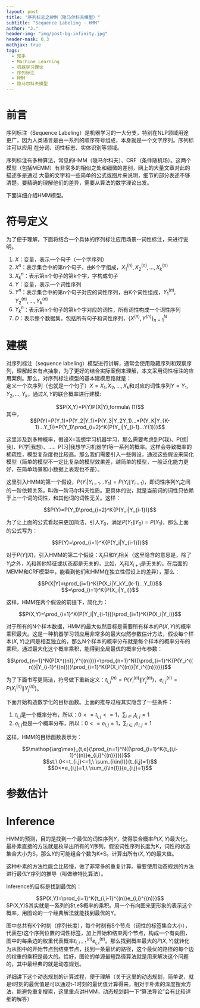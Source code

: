 ```yaml
---
layout: post
title: "序列标志之HMM（隐马尔科夫模型）"
subtitle: "Sequence Labeling - HMM"
author: "J."
header-img: "img/post-bg-infinity.jpg"
header-mask: 0.3
mathjax: true
tags:
  - 知乎
  - Machine Learning
  - 机器学习理论
  - 序列标注
  - HMM
  - 隐马尔科夫模型
---
```


# 前言

序列标注（Sequence Labeling）是机器学习的一大分支，特别在NLP领域用途更广，因为人类语言是由一系列的顺序符号组成，本身就是一个文字序列。序列标注可以应用
在分词、词性标志、实体识别等领域。

序列标注有多种算法，常见的HMM（隐马尔科夫）、CRF（条件随机场）。这两个模型（包括MEMM）有非常多的相似之处和细微的差别，网上的大量文章对此的描述多是通过
大量的文字和一些简单的公式或图片来说明，细节的部分表述不够清楚。要精确的理解他们的差异，需要从算法的数学理论出发。

下面详细介绍HMM模型。

# 符号定义

为了便于理解，下面将结合一个具体的序列标注应用场景--词性标注，来进行说明。
1. $X$：变量，表示一个句子（一个字序列）
2. $X^n$：表示集合中的第n个句子，由K个字组成，$X_1^{(n)},X_2^{(n)},...,X_k^{(n)}$
3. $X_k^n$：表示第n个句子的第k个字，字构成句子
4. $Y$：变量，表示一个词性序列
5. $Y^n$：表示集合中的第n个句子对应的词性序列，由K个词性组成，$Y_1^{(n)},Y_2^{(n)},...,Y_k^{(n)}$
6. $Y_k^n$：表示第n个句子的第k个字对应的词性，所有词性构成一个词性序列
6. $D$：表示整个数据集，包括所有句子和词性序列，${\{X^{(n)},Y^{(n)}\}}_{n=1}^N$

# 建模
对序列标注（sequence labeling）模型进行讲解，通常会使用隐藏序列和观察序列，理解起来有点抽象，为了更好的结合实际案例来理解，本文采用词性标注的应用案例。那么，对序列标注模型的基本建模思路就是：  
定义一个次序列（也就是一个句子）$X=X_1,X_2,...,X_k$和对应的词性序列$Y=Y_1,Y_2,...,Y_k$，通过$X,Y$的联合概率进行建模:
<center>
  $$P(X,Y)=P(Y)P(X|Y),formula\ (1)$$
</center>
其中，
<center>
  $$P(Y)=P(Y_1)*P(Y_2|Y_1)*P(Y_3|Y_2Y_1)...*P(Y_K|Y_{K-1}...Y_1))=P(Y_1)\prod_{i=2}^K{P(Y_i|Y_{i-1}...Y{1})}$$
</center>

这里涉及到多种概率，假设X=我想学习机器学习，那么需要考虑到P(我)、P(想\|我)、P(学\|我想)、...、P(习\|我想学习机器学)等一系列的概率。这样会导致概率的稀疏性，模型复杂度也比较高。那么我们需要引入一些假设，通过这些假设来简化模型（简单的模型不一定比复杂的模型效果差，越简单的模型，一般泛化能力更好，在简单场景和小数据上表现也不差）。


这里引入HMM的第一个假设，$P(Y_i|Y_{i-1}...Y_1)=P(Y_i\|Y_{i-1})$，即词性序列$Y_i$之间的一阶依赖关系，叫做一阶马尔科夫性质。更具体的说，就是当前词的词性只依赖于上一个词的词性，和其他词的词性无关。这样：
<center>
  $$P(Y)=P(Y_1)\prod_{i=2}^K{P(Y_i|Y_{i-1})}$$
</center>

为了让上面的公式看起来更加简洁，引入$Y_0$，满足$P(Y_1\|Y_0)=P(Y_1)$，那么上面的公式写为：
<center>
  $$P(Y)=\prod_{i=1}^K{P(Y_i|Y_{i-1})}$$
</center>

对于$P(Y\|X)$，引入HMM的第二个假设：$X_i$只和$Y_i$相关（这里隐含的意思是，除了$Y_i$之外，$X_i$和其他特征或状态都是无关的，比如，$X_i$和$X_{i+1}$是无关的。在后面的MEMM和CRF模型中，能看到他们和HMM在独立性假设上的差异），那么：
<center>
  $$P(X|Y)=\prod_{i=1}^K{P(X_i|Y_kY_{k-1}...Y_1)}$$
</center>
<center>
  $$=\prod_{i=1}^K{P(X_i|Y_i)}$$
</center>

这样，HMM在两个假设的前提下，简化为：
<center>
  $$P(X,Y)=\prod_{i=1}^K{P(Y_i|Y_{i-1})}\prod_{i=1}^K{P(X_i|Y_i)}$$
</center>

对于所有的N个样本数据，HMM的最大似然目标是需要所有样本的$P(X,Y)$的概率乘积最大。这是一种机器学习领应用非常多的最大似然参数估计方法，假设每个样本$(X,Y)$之间是相互独立的，那么N个样本的概率分布就是每个样本的概率分布的乘积，通过最大化这个概率乘积，能得到全局最优的概率分布参数：
<center>
  $$\prod_{n=1}^N{P(X^{(n)},Y^{(n)})}=\prod_{n=1}^N({\prod_{i=1}^K{P(Y_i^{(n)}|Y_{i-1}^{(n)})}\prod_{i=1}^K{P(X_i^{(n)}|Y_i^{(n)})}})$$
</center>

为了下面书写更简洁，符号做下重新定义：$t_{i,j}^{(n)}=P(Y_i^{(n)}\|Y_j^{(n)})$，$e_{i,j}^{(n)}=P(X_i^{(n)}\|Y_j^{(n)})$。

下面开始构造数学化的目标函数。上面的推导过程其实隐含了一些条件：  
1. $t_{i,j}$是一个概率分布，所以：$0<=t_{i,j}<=1$，$\sum_{i\in{I}}{t_{i,j}=1}$
2. $e_{i,j}$也是一个概率分布，所以：$0<=e_{i,j}=1$，$\sum_{i\in{I}}{e_{i,j}=1}$

这样，HMM的目标函数表示为：
<center>
  $$\mathop{\arg\max}_{t,e}{\prod_{n=1}^N({\prod_{i=1}^K{t_{i,i-1}^{(n)}e_{i,i}^{(n)}}})}$$
</center>
<center>
  $$st.\ 0<=t_{i,j}<=1,\ \sum_{i\in{I}}{t_{i,j}=1}$$
</center>
<center>
  $$0<=e_{i,j}=1,\ \sum_{i\in{I}}{e_{i,j}=1}$$
</center>

# 参数估计

# Inference
HMM的预测，目的是找到一个最优的词性序列$Y$，使得联合概率$P(X,Y)$最大化。最朴素直接的方法就是枚举出所有的$Y$序列，假设词性序列长度为K，词性的状态集合大小为S，那么$Y$的可能组合个数为K\*S。计算出所有$(X,Y)$的最大值。

这种朴素的方法性能会比较慢，做了非常多的重复计算。需要使用动态规划的方法进行最优Y序列的推导（叫做维特比算法）。

Inference的目标是找到最优的：
<center>
  $$P(X,Y)=\prod_{i=1}^K{t_{i,i-1}^{(n)}e_{i,i}^{(n)}}$$
</center>
$P(X,Y)$其实就是一系列的$t,e$概率的乘积。用一个有向图来更形象的表示这个概率，用图论的一个经典解法就能找到最优的Y。


图中总共有K个时刻（序列长度），每个时刻有S个节点（词性的标签集合大小），代表在t这个序列位置的词性标签，加上开始和结束两个节点，构成一个有向图，图中的每条边的权重代表概率$t_{i,i-1}^{(n)}e_{i,i}^{(n)}$。那么找到概率最大的$P(X,Y)$就转化为从图中的开始节点到结束节点，找到一条最优的路径，这个最优的路径的每个边的权重的乘积是最大的。恰好，图论的单源最短路径算法就是用来解决这个问题的，其中最经典的就是动态规划。

详细讲下这个动态规划的计算过程，便于理解（关于这里的动态规划，简单说，就是t时刻的最优值是可以通过t-1时刻的最优值计算得来，相对于朴素的深度搜索方法，能避免重复搜索，这里重点讲HMM，动态规划翻一下“算法导论”会有比较详细的解答）
